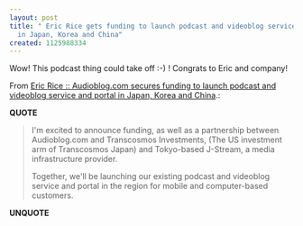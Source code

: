```yaml
---
layout: post
title: " Eric Rice gets funding to launch podcast and videoblog service and portal
  in Japan, Korea and China"
created: 1125988334
---
```

<p>Wow! This podcast thing could take off :-) ! Congrats to Eric and company!
</p>
<p>From <a href="http://blog.ericrice.com/blog/_archives/2005/9/3/1195471.html">Eric Rice :: Audioblog.com secures funding to launch podcast and videoblog service and portal in Japan, Korea and China</a>.:</p>
<p><b>QUOTE</b></p><blockquote><p>I'm excited to announce funding, as well as a partnership between Audioblog.com and Transcosmos Investments, (The US investment arm of Transcosmos Japan) and Tokyo-based J-Stream, a media infrastructure provider.
</p>
<p>Together, we'll be launching our existing podcast and videoblog service and portal in the region for mobile and computer-based customers.</p> </blockquote><p><b>UNQUOTE</b></p>



